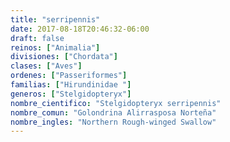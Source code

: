 ```yaml
---
title: "serripennis"
date: 2017-08-18T20:46:32-06:00
draft: false
reinos: ["Animalia"]
divisiones: ["Chordata"]
clases: ["Aves"]
ordenes: ["Passeriformes"]
familias: ["Hirundinidae "]
generos: ["Stelgidopteryx"]
nombre_cientifico: "Stelgidopteryx serripennis"
nombre_comun: "Golondrina Alirrasposa Norteña"
nombre_ingles: "Northern Rough-winged Swallow"
---
```

